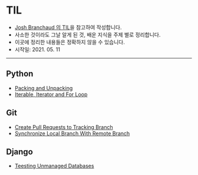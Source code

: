 # TIL
- [Josh Branchaud 의 TIL](https://github.com/jbranchaud/til)을 참고하여 작성합니다.
- 사소한 것이라도 그날 알게 된 것, 배운 지식을 주제 별로 정리합니다.
- 이곳에 정리한 내용들은 정확하지 않을 수 있습니다.
- 시작일: 2021. 05. 11
---
## Python
- [Packing and Unpacking](https://github.com/HyunlangBan/TIL/blob/main/python/packing_unpacking.md)
- [Iterable, Iterator and For Loop](https://github.com/HyunlangBan/TIL/blob/main/python/iterables_iterator_for_loop.md)
## Git
- [Create Pull Requests to Tracking Branch](https://github.com/HyunlangBan/TIL/blob/main/git/create-pull-request-to-tracking-branch.md)
- [Synchronize Local Branch With Remote Branch](https://github.com/HyunlangBan/TIL/blob/main/git/sync-local-branch-remote-branch.md)
## Django
- [Teesting  Unmanaged Databases](https://github.com/HyunlangBan/TIL/blob/main/django/testing-unmanaged-databases.md)
